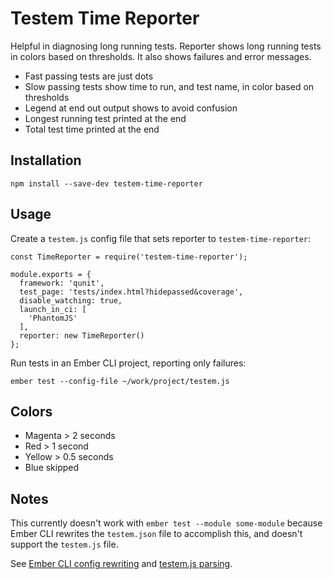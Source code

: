 # Testem Time Reporter

Helpful in diagnosing long running tests. Reporter shows long running tests in colors
based on thresholds. It also shows failures and error messages.

- Fast passing tests are just dots
- Slow passing tests show time to run, and test name, in color based on thresholds
- Legend at end out output shows to avoid confusion
- Longest running test printed at the end
- Total test time printed at the end

## Installation

    npm install --save-dev testem-time-reporter

## Usage

Create a `testem.js` config file that sets reporter to `testem-time-reporter`:

````
const TimeReporter = require('testem-time-reporter');

module.exports = {
  framework: 'qunit',
  test_page: 'tests/index.html?hidepassed&coverage',
  disable_watching: true,
  launch_in_ci: [
    'PhantomJS'
  ],
  reporter: new TimeReporter()
};
````

Run tests in an Ember CLI project, reporting only failures:

    ember test --config-file ~/work/project/testem.js

## Colors

* Magenta > 2 seconds
* Red > 1 second
* Yellow > 0.5 seconds
* Blue skipped

## Notes

This currently doesn't work with `ember test --module some-module` because Ember CLI
rewrites the `testem.json` file to accomplish this, and doesn't support the
`testem.js` file.  

See [Ember CLI config rewriting](https://github.com/ember-cli/ember-cli/blob/f4844e674d35a3651693954fc9baf0dbb03cc22f/lib/commands/test.js#L51)
and [testem.js parsing](https://github.com/airportyh/testem/blob/aa6e9767ca81ae031095779c733882ba42184f42/lib/config.js#L86).
